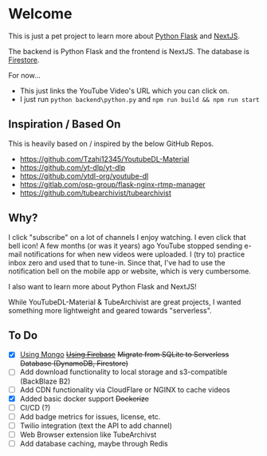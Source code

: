 # Welcome

This is just a pet project to learn more about [Python Flask](https://flask.palletsprojects.com/en/2.1.x/) and [NextJS](https://nextjs.org/).

The backend is Python Flask and the frontend is NextJS. The database is [Firestore](https://cloud.google.com/firestore/).

For now...
- This just links the YouTube Video's URL which you can click on.
- I just run `python backend\python.py` and `npm run build && npm run start`


## Inspiration / Based On
This is heavily based on / inspired by the below GitHub Repos.
- https://github.com/Tzahi12345/YoutubeDL-Material
- https://github.com/yt-dlp/yt-dlp
- https://github.com/ytdl-org/youtube-dl
- https://gitlab.com/osp-group/flask-nginx-rtmp-manager
- https://github.com/tubearchivist/tubearchivist

## Why?

I click "subscribe" on a lot of channels I enjoy watching. I even click that bell icon! A few months (or was it years) ago YouTube stopped sending e-mail notifications for when new videos were uploaded. I (try to) practice inbox zero and used that to tune-in. Since that, I've had to use the notification bell on the mobile app or website, which is very cumbersome.

I also want to learn more about Python Flask and NextJS!

While YouTubeDL-Material & TubeArchivist are great projects, I wanted something more lightweight and geared towards "serverless".


## To Do

- [X] [Using Mongo](https://github.com/hxrsmurf/ytdlp-flask-nextjs/pull/13) ~~[Using Firebase](https://github.com/hxrsmurf/ytdlp-flask-nextjs/pull/5)~~ ~~Migrate from SQLite to Serverless Database (DynamoDB, Firestore)~~
- [ ] Add download functionality to local storage and s3-compatible (BackBlaze B2)
- [ ] Add CDN functionality via CloudFlare or NGINX to cache videos
- [X] Added basic docker support ~~Dockerize~~
- [ ] CI/CD (?)
- [ ] Add badge metrics for issues, license, etc.
- [ ] Twilio integration (text the API to add channel)
- [ ] Web Browser extension like TubeArchivst
- [ ] Add database caching, maybe through Redis
